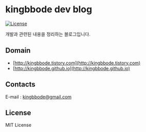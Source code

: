 kingbbode dev blog
====

[![License](https://img.shields.io/github/license/mashape/apistatus.svg)]()

개발과 관련된 내용을 정리하는 블로그입니다.

## Domain

- [http://kingbbode.tistory.com](http://kingbbode.tistory.com)
- [http://kingbbode.github.io](http://kingbbode.github.io)

## Contacts
E-mail : [kingbbode@gmail.com](mailto:kingbbode@gmail.com)

## License

MIT License